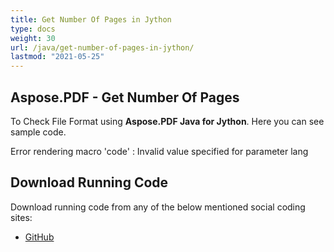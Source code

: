 ```yaml
---
title: Get Number Of Pages in Jython
type: docs
weight: 30
url: /java/get-number-of-pages-in-jython/
lastmod: "2021-05-25"
---
```


## Aspose.PDF - Get Number Of Pages

To Check File Format using **Aspose.PDF Java for Jython**. Here you can see sample code.

Error rendering macro 'code' : Invalid value specified for parameter lang

## Download Running Code

Download running code from any of the below mentioned social coding sites:

- [GitHub](https://github.com/aspose-pdf/Aspose.PDF-for-Java/releases)
